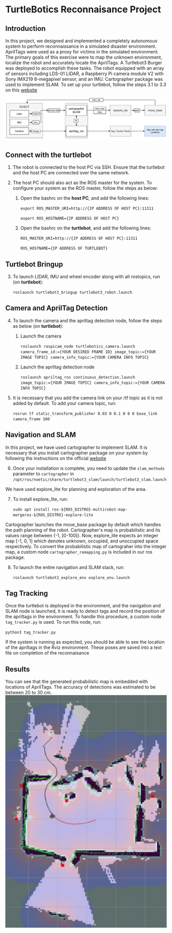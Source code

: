 # TurtleBotics Reconnaisance Project 

## Introduction
In this project, we designed and implemented a completely autonomous system to perform reconnaissance in a simulated disaster environment. AprilTags were used as a proxy for victims in the simulated environment. The primary goals of this exercise were to map the unknown environment, localize the robot and accurately locate the AprilTags. A Turtlebot3 Burger was deployed to accomplish these tasks. The robot equipped with an array of sensors including LDS-01 LIDAR, a Raspberry Pi camera module V2 with Sony IMX219 8-megapixel sensor, and an IMU. Cartographer package was used to implement SLAM. To set up your turtlebot, follow the steps 3.1 to 3.3 on this [website](https://emanual.robotis.com/docs/en/platform/turtlebot3/quick-start/#pc-setup)

![alt text](https://github.com/nrjsbudhe/Autonomous-Reconnaisance-using-TurtleBot3/blob/main/images/1.jpeg)

## Connect with the turtlebot
1. The robot is connected to the host PC via SSH. Ensure that the turtlebot and the host PC are connected over the same network.

2. The host PC should also act as the ROS master for the system. To configure your system as the ROS master, follow the steps as below:
    
   1. Open the bashrc on the **host PC**, and add the following lines:
   
      `export ROS_MASTER_URI=http://{IP ADDRESS OF HOST PC}:11311`

      `export ROS_HOSTNAME={IP ADDRESS OF HOST PC}`

   2. Open the bashrc on the **turtlebot**, and add the following lines:
   
        `ROS_MASTER_URI=http://{IP ADDRESS OF HOST PC}:11311`

        `ROS_HOSTNAME={IP ADDRESS OF TURTLEBOT}`

## Turtlebot Bringup
3. To launch LIDAR, IMU and wheel encoder along with all rostopics, run (on **turtlebot**):
   
   `roslaunch turtlebot3_bringup turtlebot3_robot.launch`

## Camera and AprilTag Detection
4. To launch the camera and the apriltag detection node, follow the steps as below (on **turtlebot**):
   
   1. Launch the camera
    
      `roslaunch raspicam_node turtlebotics_camera.launch camera_frame_id:={YOUR DESIRED FRAME ID} image_topic:={YOUR IMAGE TOPIC} camera_info_topic:={YOUR CAMERA INFO TOPIC}`

    2. Launch the apriltag detection node

       `roslaunch apriltag_ros continuous_detection.launch image_topic:={YOUR IMAGE TOPIC} camera_info_topic:={YOUR CAMERA INFO TOPIC}`

5. It is necessary that you add the camera link on your /tf topic as it is not added by default. To add your camera topic, run:
   
   `rosrun tf static_transform_publisher 0.03 0 0.1 0 0 0 base_link camera_frame 100`

## Navigation and SLAM
In this project, we have used cartographer to implement SLAM. It is necessary that you install cartographer package on your system by following the instructions on the official [website](https://google-cartographer-ros.readthedocs.io/en/latest/compilation.html#building-installation)

6. Once your installation is complete, you need to update the `slam_methods` parameter to `cartographer` in `/opt/ros/noetic/share/turtlebot3_slam/launch/turtlebot3_slam.launch`

We have used explore_lite for planning and exploration of the area.

7. To install explore_lite, run:

   `sudo apt install ros-${ROS_DISTRO}-multirobot-map-mergeros-${ROS_DISTRO}-explore-lite`

Cartographer launches the move_base package by default which handles the path planning of the robot. Cartographer's map is probabilistic and its values range between {-1, [0-100]}. Now, explore_lite expects an integer map [-1, 0, 1] which denotes unknown, occupied, and unoccupied space respectively. To convert the probabilistic map of cartograher into the integer map, a custom node `cartographer_remapping.py` is included in our ros package.

8. To launch the entire navigation and SLAM stack, run:

   `roslaunch turtlebot3_explore_env explore_env.launch`

## Tag Tracking
Once the turtlebot is deployed in the environment, and the navigation and SLAM node is launched, it is ready to detect tags and record the position of the apriltags in the environment. To handle this procedure, a custom node `tag_tracker.py` is used. To run this node, run:

`python3 tag_tracker.py`

If the system is running as expected, you should be able to see the location of the apriltags in the Rviz environment. These poses are saved into a text file on completion of the reconnaisance

## Results
You can see that the generated probabilistic map is embedded with locations of AprilTags. The accuracy of detections was estimated to be between 20 to 30 cm.
![alt text](https://github.com/nrjsbudhe/Autonomous-Reconnaisance-using-TurtleBot3/blob/b929e0bc3fa6c16fd29b685df2bd15a914ff03d3/images/Screenshot_1.jpg)
